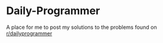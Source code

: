 # Daily-Programmer

A place for me to post my solutions to the problems found on [r/dailyprogrammer](reddit.com/r/dailyprogrammer)
